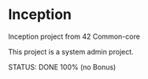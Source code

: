 # Inception
Inception project from 42 Common-core

This project is a system admin project.

STATUS: DONE 100% (no Bonus)
